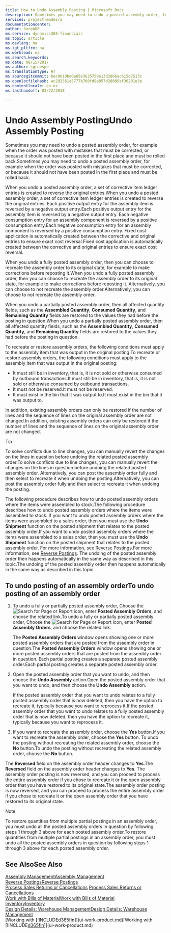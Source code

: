 ```yaml
---
title: How to Undo Assembly Posting | Microsoft Docs
description: Sometimes you may need to undo a posted assembly order, for example when the order was posted with mistakes that must be corrected, or because it should not have been posted in the first place and must be rolled back.
services: project-madeira
documentationcenter: 
author: SorenGP
ms.service: dynamics365-financials
ms.topic: article
ms.devlang: na
ms.tgt_pltfrm: na
ms.workload: na
ms.search.keywords: 
ms.date: 08/15/2017
ms.author: sgroespe
ms.translationtype: HT
ms.sourcegitcommit: bec0619be0a65e3625759e13d2866ac615d7513c
ms.openlocfilehash: ac292561a5777b760fd8e857d28085af36201e3e
ms.contentlocale: en-nz
ms.lasthandoff: 03/22/2018

---
```

# <a name="undo-assembly-posting"></a><span data-ttu-id="5e5f7-103">Undo Assembly Posting</span><span class="sxs-lookup"><span data-stu-id="5e5f7-103">Undo Assembly Posting</span></span>
<span data-ttu-id="5e5f7-104">Sometimes you may need to undo a posted assembly order, for example when the order was posted with mistakes that must be corrected, or because it should not have been posted in the first place and must be rolled back.</span><span class="sxs-lookup"><span data-stu-id="5e5f7-104">Sometimes you may need to undo a posted assembly order, for example when the order was posted with mistakes that must be corrected, or because it should not have been posted in the first place and must be rolled back.</span></span>

<span data-ttu-id="5e5f7-105">When you undo a posted assembly order, a set of corrective item ledger entries is created to reverse the original entries.</span><span class="sxs-lookup"><span data-stu-id="5e5f7-105">When you undo a posted assembly order, a set of corrective item ledger entries is created to reverse the original entries.</span></span> <span data-ttu-id="5e5f7-106">Each positive output entry for the assembly item is reversed by a negative output entry.</span><span class="sxs-lookup"><span data-stu-id="5e5f7-106">Each positive output entry for the assembly item is reversed by a negative output entry.</span></span> <span data-ttu-id="5e5f7-107">Each negative consumption entry for an assembly component is reversed by a positive consumption entry.</span><span class="sxs-lookup"><span data-stu-id="5e5f7-107">Each negative consumption entry for an assembly component is reversed by a positive consumption entry.</span></span> <span data-ttu-id="5e5f7-108">Fixed cost application is automatically created between the corrective and original entries to ensure exact cost reversal.</span><span class="sxs-lookup"><span data-stu-id="5e5f7-108">Fixed cost application is automatically created between the corrective and original entries to ensure exact cost reversal.</span></span>  

<span data-ttu-id="5e5f7-109">When you undo a fully posted assembly order, then you can choose to recreate the assembly order to its original state, for example to make corrections before reposting it.</span><span class="sxs-lookup"><span data-stu-id="5e5f7-109">When you undo a fully posted assembly order, then you can choose to recreate the assembly order to its original state, for example to make corrections before reposting it.</span></span> <span data-ttu-id="5e5f7-110">Alternatively, you can choose to not recreate the assembly order.</span><span class="sxs-lookup"><span data-stu-id="5e5f7-110">Alternatively, you can choose to not recreate the assembly order.</span></span>  

<span data-ttu-id="5e5f7-111">When you undo a partially posted assembly order, then all affected quantity fields, such as the **Assembled Quantity**, **Consumed Quantity**, and **Remaining Quantity** fields are restored to the values they had before the posting in question.</span><span class="sxs-lookup"><span data-stu-id="5e5f7-111">When you undo a partially posted assembly order, then all affected quantity fields, such as the **Assembled Quantity**, **Consumed Quantity**, and **Remaining Quantity** fields are restored to the values they had before the posting in question.</span></span>  

<span data-ttu-id="5e5f7-112">To recreate or restore assembly orders, the following conditions must apply to the assembly item that was output in the original posting:</span><span class="sxs-lookup"><span data-stu-id="5e5f7-112">To recreate or restore assembly orders, the following conditions must apply to the assembly item that was output in the original posting:</span></span>  

-   <span data-ttu-id="5e5f7-113">It must still be in inventory, that is, it is not sold or otherwise consumed by outbound transactions.</span><span class="sxs-lookup"><span data-stu-id="5e5f7-113">It must still be in inventory, that is, it is not sold or otherwise consumed by outbound transactions.</span></span>  
-   <span data-ttu-id="5e5f7-114">It must not be reserved.</span><span class="sxs-lookup"><span data-stu-id="5e5f7-114">It must not be reserved.</span></span>  
-   <span data-ttu-id="5e5f7-115">It must exist in the bin that it was output to.</span><span class="sxs-lookup"><span data-stu-id="5e5f7-115">It must exist in the bin that it was output to.</span></span>  

<span data-ttu-id="5e5f7-116">In addition, existing assembly orders can only be restored if the number of lines and the sequence of lines on the original assembly order are not changed.</span><span class="sxs-lookup"><span data-stu-id="5e5f7-116">In addition, existing assembly orders can only be restored if the number of lines and the sequence of lines on the original assembly order are not changed.</span></span>  

> [!TIP]  
>  <span data-ttu-id="5e5f7-117">To solve conflicts due to line changes, you can manually revert the changes on the lines in question before undoing the related posted assembly order.</span><span class="sxs-lookup"><span data-stu-id="5e5f7-117">To solve conflicts due to line changes, you can manually revert the changes on the lines in question before undoing the related posted assembly order.</span></span> <span data-ttu-id="5e5f7-118">Alternatively, you can post the assembly order fully and then select to recreate it when undoing the posting.</span><span class="sxs-lookup"><span data-stu-id="5e5f7-118">Alternatively, you can post the assembly order fully and then select to recreate it when undoing the posting.</span></span>  

<span data-ttu-id="5e5f7-119">The following procedure describes how to undo posted assembly orders where the items were assembled to stock.</span><span class="sxs-lookup"><span data-stu-id="5e5f7-119">The following procedure describes how to undo posted assembly orders where the items were assembled to stock.</span></span> <span data-ttu-id="5e5f7-120">If you want to undo posted assembly orders where the items were assembled to a sales order, then you must use the **Undo Shipment** function on the posted shipment that relates to the posted assembly order.</span><span class="sxs-lookup"><span data-stu-id="5e5f7-120">If you want to undo posted assembly orders where the items were assembled to a sales order, then you must use the **Undo Shipment** function on the posted shipment that relates to the posted assembly order.</span></span> <span data-ttu-id="5e5f7-121">For more information, see [Reverse Postings](finance-how-reverse-journal-posting.md).</span><span class="sxs-lookup"><span data-stu-id="5e5f7-121">For more information, see [Reverse Postings](finance-how-reverse-journal-posting.md).</span></span> <span data-ttu-id="5e5f7-122">The undoing of the posted assembly order then happens automatically in the same way as described in this topic.</span><span class="sxs-lookup"><span data-stu-id="5e5f7-122">The undoing of the posted assembly order then happens automatically in the same way as described in this topic.</span></span>  

## <a name="to-undo-posting-of-an-assembly-order"></a><span data-ttu-id="5e5f7-123">To undo posting of an assembly order</span><span class="sxs-lookup"><span data-stu-id="5e5f7-123">To undo posting of an assembly order</span></span>  
1.  <span data-ttu-id="5e5f7-124">To undo a fully or partially posted assembly order, Choose the ![Search for Page or Report](media/ui-search/search_small.png "Search for Page or Report icon") icon, enter **Posted Assembly Orders**, and choose the related link.</span><span class="sxs-lookup"><span data-stu-id="5e5f7-124">To undo a fully or partially posted assembly order, Choose the ![Search for Page or Report](media/ui-search/search_small.png "Search for Page or Report icon") icon, enter **Posted Assembly Orders**, and choose the related link.</span></span>  

    <span data-ttu-id="5e5f7-125">The **Posted Assembly Orders** window opens showing one or more posted assembly orders that are posted from the assembly order in question.</span><span class="sxs-lookup"><span data-stu-id="5e5f7-125">The **Posted Assembly Orders** window opens showing one or more posted assembly orders that are posted from the assembly order in question.</span></span> <span data-ttu-id="5e5f7-126">Each partial posting creates a separate posted assembly order.</span><span class="sxs-lookup"><span data-stu-id="5e5f7-126">Each partial posting creates a separate posted assembly order.</span></span>  
2.  <span data-ttu-id="5e5f7-127">Open the posted assembly order that you want to undo, and then choose the **Undo Assembly** action.</span><span class="sxs-lookup"><span data-stu-id="5e5f7-127">Open the posted assembly order that you want to undo, and then choose the **Undo Assembly** action.</span></span>  

    <span data-ttu-id="5e5f7-128">If the posted assembly order that you want to undo relates to a fully posted assembly order that is now deleted, then you have the option to recreate it, typically because you want to reprocess it.</span><span class="sxs-lookup"><span data-stu-id="5e5f7-128">If the posted assembly order that you want to undo relates to a fully posted assembly order that is now deleted, then you have the option to recreate it, typically because you want to reprocess it.</span></span>  
3.  <span data-ttu-id="5e5f7-129">If you want to recreate the assembly order, choose the **Yes** button.</span><span class="sxs-lookup"><span data-stu-id="5e5f7-129">If you want to recreate the assembly order, choose the **Yes** button.</span></span> <span data-ttu-id="5e5f7-130">To undo the posting without recreating the related assembly order, choose the **No** button.</span><span class="sxs-lookup"><span data-stu-id="5e5f7-130">To undo the posting without recreating the related assembly order, choose the **No** button.</span></span>  

<span data-ttu-id="5e5f7-131">The **Reversed** field on the assembly order header changes to **Yes**.</span><span class="sxs-lookup"><span data-stu-id="5e5f7-131">The **Reversed** field on the assembly order header changes to **Yes**.</span></span> <span data-ttu-id="5e5f7-132">The assembly order posting is now reversed, and you can proceed to process the entire assembly order if you chose to recreate it or the open assembly order that you have restored to its original state.</span><span class="sxs-lookup"><span data-stu-id="5e5f7-132">The assembly order posting is now reversed, and you can proceed to process the entire assembly order if you chose to recreate it or the open assembly order that you have restored to its original state.</span></span>  

> [!NOTE]  
>  <span data-ttu-id="5e5f7-133">To restore quantities from multiple partial postings in an assembly order, you must undo all the posted assembly orders in question by following steps 1 through 3 above for each posted assembly order.</span><span class="sxs-lookup"><span data-stu-id="5e5f7-133">To restore quantities from multiple partial postings in an assembly order, you must undo all the posted assembly orders in question by following steps 1 through 3 above for each posted assembly order.</span></span>  

## <a name="see-also"></a><span data-ttu-id="5e5f7-134">See Also</span><span class="sxs-lookup"><span data-stu-id="5e5f7-134">See Also</span></span>  
[<span data-ttu-id="5e5f7-135">Assembly Management</span><span class="sxs-lookup"><span data-stu-id="5e5f7-135">Assembly Management</span></span>](assembly-assemble-items.md)  
[<span data-ttu-id="5e5f7-136">Reverse Postings</span><span class="sxs-lookup"><span data-stu-id="5e5f7-136">Reverse Postings</span></span>](finance-how-reverse-journal-posting.md)  
<span data-ttu-id="5e5f7-137">[Process Sales Returns or Cancellations](sales-how-process-sales-returns-cancellations.md)  </span><span class="sxs-lookup"><span data-stu-id="5e5f7-137">[Process Sales Returns or Cancellations](sales-how-process-sales-returns-cancellations.md)  </span></span>  
[<span data-ttu-id="5e5f7-138">Work with Bills of Material</span><span class="sxs-lookup"><span data-stu-id="5e5f7-138">Work with Bills of Material</span></span>](inventory-how-work-BOMs.md)  
[<span data-ttu-id="5e5f7-139">Inventory</span><span class="sxs-lookup"><span data-stu-id="5e5f7-139">Inventory</span></span>](inventory-manage-inventory.md)  
[<span data-ttu-id="5e5f7-140">Design Details: Warehouse Management</span><span class="sxs-lookup"><span data-stu-id="5e5f7-140">Design Details: Warehouse Management</span></span>](design-details-warehouse-management.md)  
<span data-ttu-id="5e5f7-141">[Working with [!INCLUDE[d365fin](includes/d365fin_md.md)]](ui-work-product.md)</span><span class="sxs-lookup"><span data-stu-id="5e5f7-141">[Working with [!INCLUDE[d365fin](includes/d365fin_md.md)]](ui-work-product.md)</span></span>

